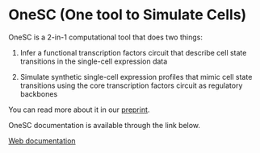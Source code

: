 # OneSC (One tool to Simulate Cells) 

OneSC is a 2-in-1 computational tool that does two things:

1. Infer a functional transcription factors circuit that describe cell state transitions in the single-cell expression data

2. Simulate synthetic single-cell expression profiles that mimic cell state transitions using the core transcription factors circuit as regulatory backbones

You can read more about it in our [preprint](https://www.biorxiv.org/content/10.1101/2024.05.31.596831v1). 

OneSC documentation is available through the link below.

[Web documentation](https://onesc.readthedocs.io/en/latest/index.html)